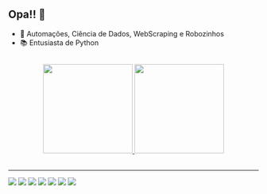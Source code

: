 ## Opa!! 👋

- 🤖 Automações, Ciência de Dados, WebScraping e Robozinhos 
- 📚 Entusiasta de Python

##

<div align="center">
  <a href="https://beacons.page/felipetaranto">
  <img height="180em" src="https://github-readme-stats.vercel.app/api?username=felipetaranto&show_icons=true&theme=github_dark&include_all_commits=true&count_private=true"/>
  <img height="180em" src="https://github-readme-stats.vercel.app/api/top-langs/?username=felipetaranto&layout=compact&langs_count=7&theme=github_dark"/>
</div>
<div style="display: inline_block"><br>  

<hr>
<div>
  <a href="https://www.youtube.com/FelipeTaranto" target="_blank"><img src="https://img.shields.io/badge/YouTube-FF0000?style=for-the-badge&logo=youtube&logoColor=white" target="_blank"></a>
  <a href="https://instagram.com/felipetaranto" target="_blank"><img src="https://img.shields.io/badge/-Instagram-%23E4405F?style=for-the-badge&logo=instagram&logoColor=white" target="_blank"></a>
  <a href="https://www.twitch.tv/tiptonbr" target="_blank"><img src="https://img.shields.io/badge/Twitch-9146FF?style=for-the-badge&logo=twitch&logoColor=white" target="_blank"></a>
  <a href="https://discordapp.com/channels/@me/331435210677682177" target="_blank"><img src="https://img.shields.io/badge/Discord-7289DA?style=for-the-badge&logo=discord&logoColor=white" target="_blank"></a> 
  <a href = "mailto:felipetaranto@gmail.com"><img src="https://img.shields.io/badge/-Gmail-%23333?style=for-the-badge&logo=gmail&logoColor=white" target="_blank"></a>
  <a href="https://www.linkedin.com/in/felipe-taranto-006b12222/" target="_blank"><img src="https://img.shields.io/badge/-LinkedIn-%230077B5?style=for-the-badge&logo=linkedin&logoColor=white" target="_blank"></a>
  <a href = "https://api.whatsapp.com/send?1=pt_BR&phone=55048996199616"><img src="https://img.shields.io/badge/-WhatsApp-%37211102?style=for-the-badge&logo=whatsapp&logoColor=white" target="_blank"></a>
</div>
